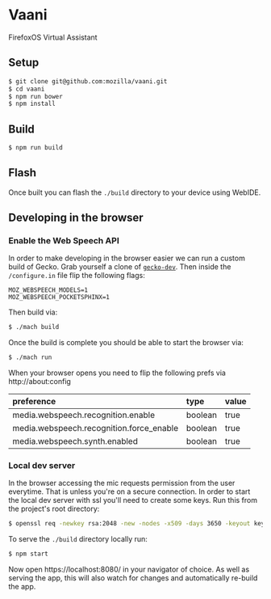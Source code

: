 # Vaani

FirefoxOS Virtual Assistant

## Setup

```bash
$ git clone git@github.com:mozilla/vaani.git
$ cd vaani
$ npm run bower
$ npm install
```

## Build

```bash
$ npm run build
```

## Flash

Once built you can flash the `./build` directory to your device using WebIDE.

## Developing in the browser

### Enable the Web Speech API

In order to make developing in the browser easier we can run a custom build of
Gecko. Grab yourself a clone of
[`gecko-dev`](https://github.com/mozilla/gecko-dev). Then inside the
`/configure.in` file flip the following flags:

```
MOZ_WEBSPEECH_MODELS=1
MOZ_WEBSPEECH_POCKETSPHINX=1
```

Then build via:

```bash
$ ./mach build
```

Once the build is complete you should be able to start the browser via:

```bash
$ ./mach run
```

When your browser opens you need to flip the following prefs via
http://about:config

| preference                               | type    | value |
|:---------------------------------------- |:------- |:----- |
| media.webspeech.recognition.enable       | boolean | true  |
| media.webspeech.recognition.force_enable | boolean | true  |
| media.webspeech.synth.enabled            | boolean | true  |

### Local dev server

In the browser accessing the mic requests permission from the user everytime.
That is unless you're on a secure connection. In order to start the local dev
server with ssl you'll need to create some keys. Run this from the project's
root directory:

```bash
$ openssl req -newkey rsa:2048 -new -nodes -x509 -days 3650 -keyout key.pem -out cert.pem
```

To serve the `./build` directory locally run:

```bash
$ npm start
```

Now open https://localhost:8080/ in your navigator of choice. As well as
serving the app, this will also watch for changes and automatically re-build
the app.

